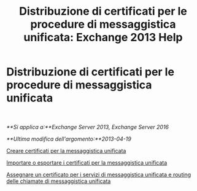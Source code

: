 ﻿---
title: 'Distribuzione di certificati per le procedure di messaggistica unificata: Exchange 2013 Help'
TOCTitle: Distribuzione di certificati per le procedure di messaggistica unificata
ms:assetid: 21631c68-86ad-4f00-a1eb-dcc2758f6bf0
ms:mtpsurl: https://technet.microsoft.com/it-it/library/Dn205139(v=EXCHG.150)
ms:contentKeyID: 54652860
ms.date: 05/22/2018
mtps_version: v=EXCHG.150
ms.translationtype: MT
---

# Distribuzione di certificati per le procedure di messaggistica unificata

 

_**Si applica a:**Exchange Server 2013, Exchange Server 2016_

_**Ultima modifica dell'argomento:**2013-04-19_

[Creare certificati per la messaggistica unificata](create-certificates-for-um-exchange-2013-help.md)

[Importare o esportare i certificati per la messaggistica unificata](import-or-export-certificates-for-um-exchange-2013-help.md)

[Assegnare un certificato per i servizi di messaggistica unificata e routing delle chiamate di messaggistica unificata](assign-a-certificate-to-the-um-and-um-call-router-services-exchange-2013-help.md)

